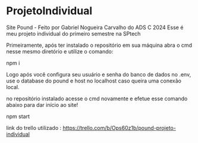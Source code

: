 # ProjetoIndividual
Site Pound - Feito por Gabriel Nogueira Carvalho do ADS C 2024
Esse é meu projeto individual do primeiro semestre na SPtech 

Primeiramente, após ter instalado o repositório em sua máquina
abra o cmd nesse mesmo diretório e utilize o comando: 

npm i 

Logo após você configura seu usuário e senha do banco de dados
no .env, use o database do pound e host no localhost caso queira
uma conexão local.

no repositório instalado acesse o cmd novamente e efetue esse comando
abaixo para dar início ao site!

npm start


link do trello utilizado : https://trello.com/b/Ops60z1b/pound-projeto-individual 


